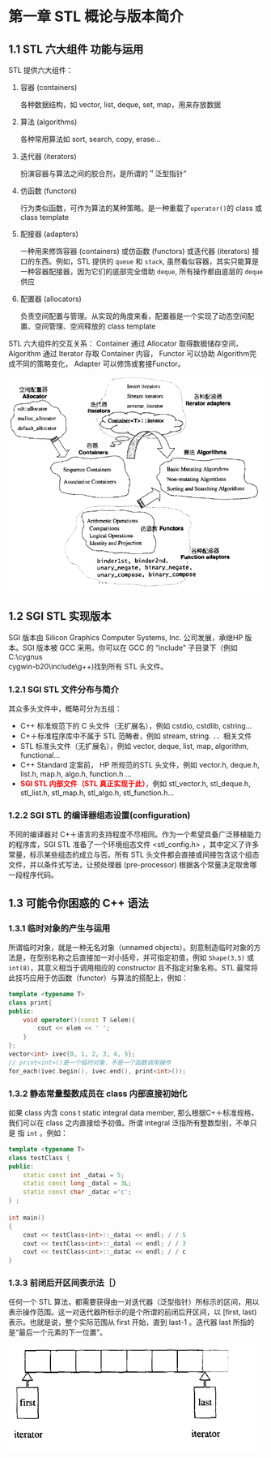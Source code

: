 # 第一章 STL 概论与版本简介

## 1.1 STL 六大组件 功能与运用

STL 提供六大组件：

1. 容器 (containers)

   各种数据结构，如 vector, list, deque, set, map，用来存放数据

2. 算法 (algorithms)

   各种常用算法如 sort, search, copy, erase...

3. 迭代器 (iterators)

   扮演容器与算法之间的胶合剂，是所谓的＂泛型指针”

4. 仿函数 (functors)

   行为类似函数，可作为算法的某种策略。是一种重载了`operator()`的 class 或 class template

5. 配接器 (adapters)

   一种用来修饰容器 (containers) 或仿函数 (functors) 或迭代器 (iterators) 接口的东西。例如，STL 提供的 `queue` 和 `stack`, 虽然看似容器，其实只能算是一种容器配接器，因为它们的底部完全借助 `deque`, 所有操作都由底层的 `deque` 供应

6. 配置器 (allocators)

   负责空间配置与管理。从实现的角度来看，配置器是一个实现了动态空间配置、空间管理、空间释放的 class template

STL 六大组件的交互关系： Container 通过 Allocator 取得数据储存空间， Algorithm 通过 Iterator 存取 Container 内容， Functor 可以协助 Algorithm完成不同的策略变化， Adapter 可以修饰或套接Functor。

 ![image-20220921110259874](images/image-20220921110259874.png)

## 1.2 SGI STL 实现版本

SGI 版本由 Silicon Graphics Computer Systems, Inc. 公司发展，承继HP 版本。SGI 版本被 GCC 采用。你可以在 GCC 的 “include" 子目录下（例如 C:\cygnus\
cygwin-b20\include\g++)找到所有 STL 头文件。

### 1.2.1 SGI STL 文件分布与简介

其众多头文件中，概略可分为五组：

* C++ 标准规范下的 C 头文件（无扩展名），例如 cstdio, cstdlib, cstring...
* C+＋标准程序库中不属于 STL 范畴者，例如 stream, string. ．．相关文件
* STL 标准头文件（无扩展名），例如 vector, deque, list, map, algorithm, functional...
* C++ Standard 定案前， HP 所规范的STL 头文件，例如 vector.h, deque.h, list.h, map.h, algo.h, function.h …
* **<font color='red'>SGI STL 内部文件（STL 真正实现于此）</font>**，例如 stl_vector.h, stl_deque.h, stl_list.h, stl_map.h, stl_algo.h, stl_function.h...

### 1.2.2 SGI STL 的编译器组态设置(configuration)

不同的编译器对 C+＋语言的支持程度不尽相同。作为一个希望具备广泛移植能力的程序库，SGI STL 准备了一个环境组态文件 <stl_config.h> ，其中定义了许多常量，标示某些组态的成立与否。所有 STL 头文件都会直接或间接包含这个组态文件，并以条件式写法，让预处理器 (pre-processor) 根据各个常量决定取舍哪一段程序代码。

## 1.3 可能令你困惑的 C++ 语法

### 1.3.1 临时对象的产生与运用

所谓临时对象，就是一种无名对象（unnamed objects）。刻意制造临时对象的方法是，在型别名称之后直接加一对小括号，并可指定初值，例如 `Shape(3,5)` 或 `int(8)`，其意义相当于调用相应的 constructor 且不指定对象名称。STL 最常将此技巧应用于仿函数（functor）与算法的搭配上，例如：

```c++
template <typename T>
class print{
public:
    void operator()(const T &elem){
        cout << elem << ' ';
    }
};
vector<int> ivec{0, 1, 2, 3, 4, 5};
// print<int>()是一个临时对象，不是一个函数调用操作
for_each(ivec.begin(), ivec.end(), print<int>());
```

### 1.3.2 静态常量整数成员在 class 内部直接初始化

如果 class 内含 cons t static integral data member, 那么根据C+＋标准规格，我们可以在 class 之内直接给予初值。所谓 integral 泛指所有整数型别，不单只是
指 `int` 。例如：

```c++
template <typename T>
class testClass {
public:
    static const int _datai = 5;
	static const long _datal = 3L;
	static const char _datac ='c';
} ;

int main()
{
	cout << testClass<int>::_datai << endl; / / 5
	cout << testClass<int>::_datal << endl; / / 3
	cout << testClass<int>::_datac << endl; / / c
}
```

### 1.3.3 前闭后开区间表示法［）

任何一个 STL 算法，都需要获得由一对迭代器（泛型指针）所标示的区间，用以表示操作范围。这一对迭代器所标示的是个所谓的前闭后开区间，以 [first, last) 表示。也就是说，整个实际范围从 first  开始，直到 last-1 。迭代器 last 所指的是“最后一个元素的下一位置”。

 ![image-20220921141441082](images/image-20220921141441082.png)